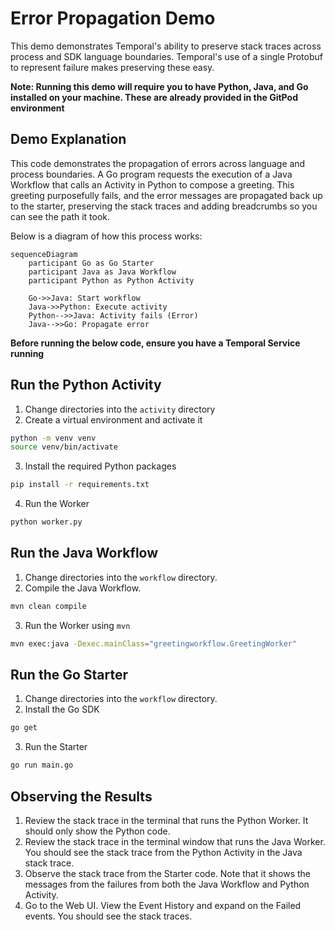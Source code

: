 # Error Propagation Demo

This demo demonstrates Temporal's ability to preserve stack traces across
process and SDK language boundaries. Temporal's use of a single Protobuf to 
represent failure makes preserving these easy.

**Note: Running this demo will require you to have Python, Java, and Go installed
on your machine. These are already provided in the GitPod environment**

## Demo Explanation

This code demonstrates the propagation of errors across language and process
boundaries. A Go program requests the execution of a Java Workflow that calls
an Activity in Python to compose a greeting. This greeting purposefully fails,
and the error messages are propagated back up to the starter, preserving the
stack traces and adding breadcrumbs so you can see the path it took.

Below is a diagram of how this process works:

```mermaid
sequenceDiagram
    participant Go as Go Starter
    participant Java as Java Workflow
    participant Python as Python Activity

    Go->>Java: Start workflow
    Java->>Python: Execute activity
    Python-->>Java: Activity fails (Error)
    Java-->>Go: Propagate error
```

**Before running the below code, ensure you have a Temporal Service running**

## Run the Python Activity

1. Change directories into the `activity` directory
2. Create a virtual environment and activate it
```bash
python -m venv venv
source venv/bin/activate
```
3. Install the required Python packages
```bash
pip install -r requirements.txt
```
4. Run the Worker
```bash
python worker.py
```

## Run the Java Workflow

1. Change directories into the `workflow` directory.
2. Compile the Java Workflow.
```bash
mvn clean compile
```
3. Run the Worker using `mvn`
```bash
mvn exec:java -Dexec.mainClass="greetingworkflow.GreetingWorker"
```

## Run the Go Starter

1. Change directories into the `workflow` directory.
2. Install the Go SDK
```bash
go get
```
3. Run the Starter
```bash
go run main.go
```

## Observing the Results

1. Review the stack trace in the terminal that runs the Python Worker. It should
only show the Python code.
2. Review the stack trace in the terminal window that runs the Java Worker. You 
should see the stack trace from the Python Activity in the Java stack trace.
3. Observe the stack trace from the Starter code. Note that it shows the messages
from the failures from both the Java Workflow and Python Activity.
4. Go to the Web UI. View the Event History and expand on the Failed events. You
should see the stack traces.
